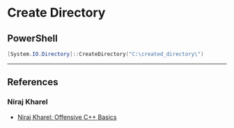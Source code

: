 # Create Directory


## PowerShell

```powershell
[System.IO.Directory]::CreateDirectory("C:\created_directory\")
```

---
## References

### Niraj Kharel

- [Niraj Kharel: Offensive C++ Basics](https://nirajkharel.com.np/posts/offensive-cplusplus-basics/)